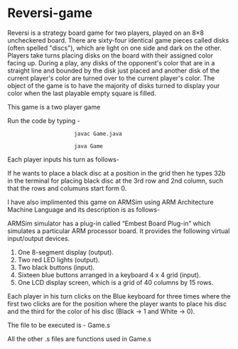 # Reversi-game
Reversi is a strategy board game for two players, played on an 8×8 uncheckered board. There are sixty-four identical game pieces called disks (often spelled "discs"), which are light on one side and dark on the other. Players take turns placing disks on the board with their assigned color facing up. During a play, any disks of the opponent's color that are in a straight line and bounded by the disk just placed and another disk of the current player's color are turned over to the current player's color.  The object of the game is to have the majority of disks turned to display your color when the last playable empty square is filled.

This game is a two player game 

Run the code by typing - 
                         
                         javac Game.java

                         java Game
                         
Each player inputs his turn as follows- 

If he wants to place a black disc at a position in the grid then he types 32b in the terminal for placing black disc at the 3rd row and 2nd column, such that the rows and columuns start form 0.                         


I have also implimented this game on ARMSim using ARM Architecture Machine Language and its description is as follows-

ARMSim simulator has a plug-in called “Embest Board Plug-in” which simulates a particular ARM processor board. It provides the following virtual input/output devices.
1. One 8-segment display (output). 
2. Two red LED lights (output).
3. Two black buttons (input).
4. Sixteen blue buttons arranged in a keyboard 4 x 4 grid (input).
5. One LCD display screen, which is a grid of 40 columns by 15 rows.

Each player in his turn clicks on the Blue keyboard for three times where the first two clicks are for the position where the player wants to place his disc and the third for the color of his disc (Black -> 1 and White -> 0).

The file to be executed is -  Game.s

All the other .s files are functions used in Game.s
